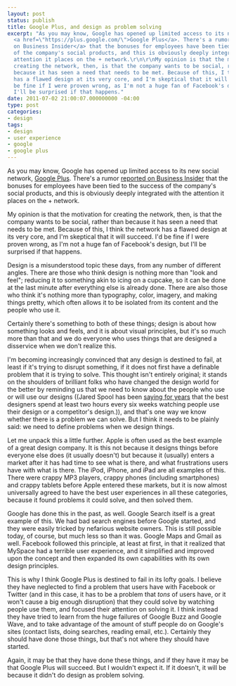 ```yaml
---
layout: post
status: publish
title: Google Plus, and design as problem solving
excerpt: "As you may know, Google has opened up limited access to its new social network,
  <a href=\"https://plus.google.com/\">Google Plus</a>. There's a rumor <a href=\"http://www.businessinsider.com/larry-page-just-tied-employee-bonuses-to-the-success-of-the-googles-social-strategy-2011-4?op=1\">reported
  on Business Insider</a> that the bonuses for employees have been tied to the success
  of the company's social products, and this is obviously deeply integrated with the
  attention it places on the + network.\r\n\r\nMy opinion is that the motivation for
  creating the network, then, is that the company wants to be social, rather than
  because it has seen a need that needs to be met. Because of this, I think the network
  has a flawed design at its very core, and I'm skeptical that it will succeed. I'd
  be fine if I were proven wrong, as I'm not a huge fan of Facebook's design, but
  I'll be surprised if that happens."
date: 2011-07-02 21:00:07.000000000 -04:00
type: post
categories:
- design
tags:
- design
- user experience
- google
- google plus
---
```

As you may know, Google has opened up limited access to its new social network, <a href="https://plus.google.com/">Google Plus</a>. There's a rumor <a href="http://www.businessinsider.com/larry-page-just-tied-employee-bonuses-to-the-success-of-the-googles-social-strategy-2011-4?op=1">reported on Business Insider</a> that the bonuses for employees have been tied to the success of the company's social products, and this is obviously deeply integrated with the attention it places on the + network.

My opinion is that the motivation for creating the network, then, is that the company wants to be social, rather than because it has seen a need that needs to be met. Because of this, I think the network has a flawed design at its very core, and I'm skeptical that it will succeed. I'd be fine if I were proven wrong, as I'm not a huge fan of Facebook's design, but I'll be surprised if that happens.

Design is a misunderstood topic these days, from any number of different angles. There are those who think design is nothing more than "look and feel"; reducing it to something akin to icing on a cupcake, so it can be done at the last minute after everything else is already done. There are also those who think  it's nothing more than typography, color, imagery, and making things pretty, which often allows it to be isolated from its content and the people who use it.

Certainly there's something to both of these things; design is about how something looks and feels, and it is about visual principles, but it's so much more than that and we do everyone who uses things that are designed a disservice when we don't realize this.

I'm becoming increasingly convinced that any design is destined to fail, at least if it's trying to disrupt something, if it does not first have a definable problem that it is trying to solve. This thought isn't entirely original; it stands on the shoulders of brilliant folks who have changed the design world for the better by reminding us that we need to know about the people who use or will use our designs ((Jared Spool has been <a href="http://www.chriswrites.com/2009/05/qa-web-usability-expert-jared-spool/">saying for years</a> that the best designers spend at least two hours every six weeks watching people use their design or a competitor's design.)), and that's one way we know whether there is a problem we can solve. But I think it needs to be plainly said: we need to define problems when we design things.

Let me unpack this a little further. Apple is often used as the best example of a great design company. It is this not because it designs things before everyone else does (it usually doesn't) but because it (usually) enters a market after it has had time to see what is there, and what frustrations users have with what is there. The iPod, iPhone, and iPad are all examples of this. There were crappy MP3 players, crappy phones (including smartphones) and crappy tablets before Apple entered these markets, but it is now almost universally agreed to have the best user experiences in all these categories, because it found problems it could solve, and then solved them.

Google has done this in the past, as well. Google Search itself is a great example of this. We had bad search engines before Google started, and they were easily tricked by nefarious website owners. This is still possible today, of course, but much less so than it was. Google Maps and Gmail as well. Facebook  followed this principle, at least at first, in that it realized that MySpace had a terrible user experience, and it simplified and improved upon the concept and then expanded its own capabilities with its own design principles.

This is why I think Google Plus is destined to fail in its lofty goals. I believe they have neglected to find a problem that users have with Facebook or Twitter (and in this case, it has to be a problem that <em>tons</em> of users have, or it won't cause a big enough disruption) that they could solve by watching people use them, and focused their attention on solving it. I think instead they have tried to learn from the huge failures of Google Buzz and Google Wave, and to take advantage of the amount of stuff people do on Google's sites (contact lists, doing searches, reading email, etc.). Certainly they should have done those things, but that's not where they should have started.

Again, it may be that they have done these things, and if they have it may be that Google Plus will succeed. But I wouldn't expect it. If it doesn't, it will be because it didn't do design as problem solving.

